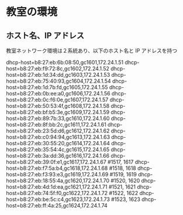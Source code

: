 # 教室の環境

## ホスト名、IP アドレス
教室ネットワーク環境は２系統あり、以下のホスト名と IP アドレスを持つ

dhcp-host=b8:27:eb:6b:08:50,gc1601,172.24.1.51
dhcp-host=b8:27:eb:f9:72:8c,gc1602,172.24.1.52
dhcp-host=b8:27:eb:1d:34:dd,gc1603,172.24.1.53
dhcp-host=b8:27:eb:75:40:93,gc1604,172.24.1.54
dhcp-host=b8:27:eb:1d:7b:fd,gc1605,172.24.1.55
dhcp-host=b8:27:eb:0b:ee:a0,gc1606,172.24.1.56
dhcp-host=b8:27:eb:0c:f6:0e,gc1607,172.24.1.57
dhcp-host=b8:27:eb:50:53:4f,gc1608,172.24.1.58
dhcp-host=b8:27:eb:bf:b5:3e,gc1609,172.24.1.59
dhcp-host=b8:27:eb:89:7b:33,gc1610,172.24.1.60
dhcp-host=b8:27:eb:8f:bb:2c,gc1611,172.24.1.61
dhcp-host=b8:27:eb:23:5d:d6,gc1612,172.24.1.62
dhcp-host=b8:27:eb:c0:94:94,gc1613,172.24.1.63
dhcp-host=b8:27:eb:30:55:20,gc1614,172.24.1.64
dhcp-host=b8:27:eb:35:54:4c,gc1615,172.24.1.65
dhcp-host=b8:27:eb:3a:dd:36,gc1616,172.24.1.66
dhcp-host=b8:27:eb:39:0f:e1,gc1617,172.24.1.67        #1517, 1617
dhcp-host=b8:27:eb:f7:5a:b4,gc1618,172.24.1.68        #1518, 1618
dhcp-host=b8:27:eb:f3:93:e3,gc1619,172.24.1.69        #1519, 1619
dhcp-host=b8:27:eb:18:55:4a,gc1620,172.24.1.70        #1520, 1620
dhcp-host=b8:27:eb:4d:1d:ea,gc1621,172.24.1.71        #1521, 1621
dhcp-host=b8:27:eb:74:5f:f0,gc1622,172.24.1.72        #1522, 1622
dhcp-host=b8:27:eb:be:5c:c4,gc1623,172.24.1.73        #1523, 1623
dhcp-host=b8:27:eb:ff:4a:25,gc1624,172.24.1.74
